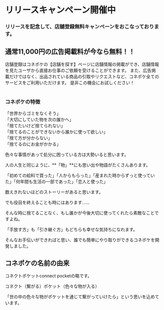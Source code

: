 # リリースキャンペーン開催中

### リリースを記念して、店舗登録無料キャンペーンをおこなっております。

## 通常11,000円の広告掲載料が今なら無料！！

店舗登録はコネポケの【店舗を探す】ページに店舗情報の掲載ができ、店舗情報を見たユーザから直接お仕事のご依頼を受けることができます。
また、広告掲載だけではなく、出品されている商品の引取やリクエストなど、コネポケ全てのサービスをご利用いただけます。
是非この機会にお試しください！
<br>
<br>

### コネポケの特徴

「世界からゴミをなくそう」  
「大切にしていた物を次の誰かへ」  
「捨てたいけど捨てられない」  
  「捨てるのことができないから誰かに使って欲しい」  
「捨て方が分からない」  
「捨てるのにお金がかかる」

色々な事情があって処分に困っている方は大勢いると思います。

人の人生と同じように、**「物」**にも思い出や物語がたくさんあります。

「初めての給料で買った」「人からもらった」「産まれた時からずっと使っていた」「何年間も生活の一部であった」「恋人と使った」

数えきれないほどのストーリーがあると思います。

でも役目を終えることも時にはあります......

そんな時に捨てることなく、もし誰かが今後大切に使ってくれたら素敵なことですよね。

「手放す方」も「引き継ぐ方」もどちらも幸せな気持ちになれます。

そんなお手伝いができればと思い、誰でも簡単にやり取りができるコネポケを開発しました。

## コネポケの名前の由来

コネクトポケットconnect pocketの略です。

コネクト（繋がる）ポケット（色々な物が入る）

「世の中の色々な物がポケットを通じて繋がっていけたら」という思いを込めています。